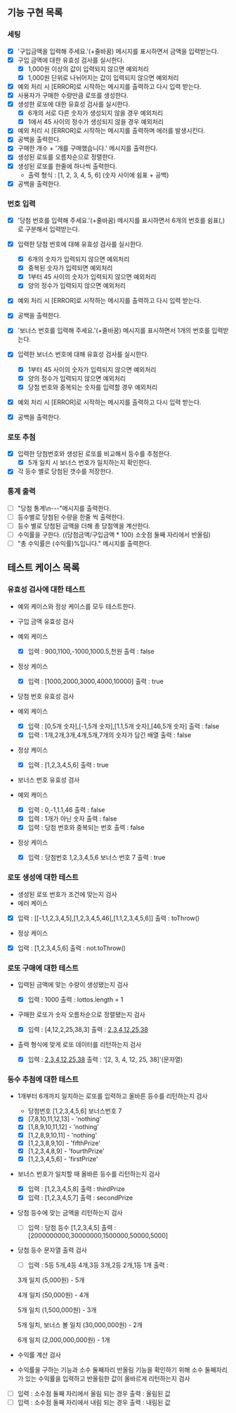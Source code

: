 ## 기능 구현 목록

### 세팅

- [x] '구입금액을 입력해 주세요.'(+줄바꿈) 메시지를 표시하면서 금액을 입력받는다.
- [x] 구입 금액에 대한 유효성 검사를 실시한다.
  - [x] 1,000원 이상의 값이 입력되지 않으면 예외처리
  - [x] 1,000원 단위로 나뉘어지는 값이 입력되지 않으면 예외처리
- [x] 예외 처리 시 [ERROR]로 시작하는 메시지를 출력하고 다시 입력 받는다.
- [x] 사용자가 구매한 수량만큼 로또를 생성한다.
- [x] 생성한 로또에 대한 유효성 검사를 실시한다.
  - [x] 6개의 서로 다른 숫자가 생성되지 않을 경우 예외처리
  - [x] 1에서 45 사이의 정수가 생성되지 않을 경우 예외처리
- [x] 예외 처리 시 [ERROR]로 시작하는 메시지를 출력하며 에러를 발생시킨다.
- [x] 공백을 출력한다.
- [x] 구매한 개수 + '개를 구매했습니다.' 메시지를 출력한다.
- [x] 생성된 로또를 오름차순으로 정렬한다.
- [x] 생성된 로또를 한줄에 하나씩 출력한다.
  - 출력 형식 : [1, 2, 3, 4, 5, 6] (숫자 사이에 쉼표 + 공백)
- [x] 공백을 출력한다.

### 번호 입력

- [x] '당첨 번호를 입력해 주세요.'(+줄바꿈) 메시지를 표시하면서 6개의 번호를 쉼표(,)로 구분해서 입력받는다.
- [x] 입력한 당첨 번호에 대해 유효성 검사를 실시한다.
  - [x] 6개의 숫자가 입력되지 않으면 예외처리
  - [x] 중복된 숫자가 입력되면 예외처리
  - [x] 1부터 45 사이의 숫자가 입력되지 않으면 예외처리
  - [x] 양의 정수가 입력되지 않으면 예외처리
- [x] 예외 처리 시 [ERROR]로 시작하는 메시지를 출력하고 다시 입력 받는다.
- [x] 공백을 출력한다.

- [x] '보너스 번호를 입력해 주세요.'(+줄바꿈) 메시지를 표시하면서 1개의 번호를 입력받는다.
- [x] 입력한 보너스 번호에 대해 유효성 검사를 실시한다.
  - [x] 1부터 45 사이의 숫자가 입력되지 않으면 예외처리
  - [x] 양의 정수가 입력되지 않으면 예외처리
  - [x] 당첨 번호와 중복되는 숫자를 입력할 경우 예외처리
- [x] 예외 처리 시 [ERROR]로 시작하는 메시지를 출력하고 다시 입력 받는다.
- [x] 공백을 출력한다.

### 로또 추첨

- [x] 입력한 당첨번호와 생성된 로또를 비교해서 등수를 추첨한다.
  - [x] 5개 일치 시 보너스 번호가 일치하는지 확인한다.
- [x] 각 등수 별로 당첨된 갯수를 저장한다.

### 통계 출력

- [ ] "당첨 통계\n---"메시지를 출력한다.
- [ ] 등수별로 당첨된 수량을 한줄 씩 출력한다.
- [ ] 등수 별로 당첨된 금액을 더해 총 당첨액을 계산한다.
- [ ] 수익률을 구한다. ((당첨금액/구입금액 \* 100) 소숫점 둘째 자리에서 반올림)
- [ ] "총 수익률은 (수익률)%입니다." 메시지를 출력한다.

## 테스트 케이스 목록

### 유효성 검사에 대한 테스트

- 예외 케이스와 정상 케이스를 모두 테스트한다.

- 구입 금액 유효성 검사
- 예외 케이스

  - [x] 입력 : 900,1100,-1000,1000.5,천원 출력 : false

- 정상 케이스

  - [x] 입력 : [1000,2000,3000,4000,10000] 출력 : true

- 당첨 번호 유효성 검사
- 예외 케이스

  - [x] 입력 : [0,5개 숫자],[-1,5개 숫자],[1.1,5개 숫자],[46,5개 숫자] 출력 : false
  - [x] 입력 : 1개,2개,3개,4개,5개,7개의 숫자가 담긴 배열
        출력 : false

- 정상 케이스

  - [x] 입력 : [1,2,3,4,5,6] 출력 : true

- 보너스 번호 유효성 검사
- 예외 케이스

  - [x] 입력 : 0,-1,1.1,46 출력 : false
  - [x] 입력 : 1개가 아닌 숫자 출력 : false
  - [x] 입력 : 당첨 번호와 중복되는 번호 출력 : false

- 정상 케이스
  - [x] 입력 : 당첨번호 1,2,3,4,5,6 보너스 번호 7 출력 : true

### 로또 생성에 대한 테스트

- 생성된 로또 번호가 조건에 맞는지 검사
- 에러 케이스
- [x] 입력 : [[-1,1,2,3,4,5],[1,2,3,4,5,46],[1.1,2,3,4,5,6]] 출력 : toThrow()

- 정상 케이스
- [x] 입력 : [1,2,3,4,5,6] 출력 : not.toThrow()

### 로또 구매에 대한 테스트

- 입력된 금액에 맞는 수량이 생성됐는지 검사

  - [x] 입력 : 1000 출력 : lottos.length = 1

- 구매한 로또가 숫자 오름차순으로 정렬됐는지 검사

  - [x] 입력 : [4,12,2,25,38,3] 출력 : [2,3,4,12,25,38](배열)

- 출력 형식에 맞게 로또 데이터를 리턴하는지 검사
  - [x] 입력 : [2,3,4,12,25,38](배열) 출력 : '[2, 3, 4, 12, 25, 38]'(문자열)

### 등수 추첨에 대한 테스트

- 1개부터 6개까지 일치하는 로또를 입력하고 올바른 등수를 리턴하는지 검사

  - 당첨번호 [1,2,3,4,5,6] 보너스번호 7
  - [x] [7,8,10,11,12,13] - 'nothing'
  - [x] [1,8,9,10,11,12] - 'nothing'
  - [x] [1,2,8,9,10,11] - 'nothing'
  - [x] [1,2,3,8,9,10] - 'fifthPrize'
  - [x] [1,2,3,4,8,9] - 'fourthPrize'
  - [x] [1,2,3,4,5,6] - 'firstPrize'

- 보너스 번호가 일치할 때 올바른 등수를 리턴하는지 검사

  - [x] 입력 : [1,2,3,4,5,8] 출력 : thirdPrize
  - [x] 입력 : [1,2,3,4,5,7] 출력 : secondPrize

- 당첨 등수에 맞는 금액을 리턴하는지 검사

  - [ ] 입력 : 당첨 등수 [1,2,3,4,5] 출력 : [2000000000,30000000,1500000,50000,5000]

- 당첨 등수 문자열 출력 검사

  - [ ] 입력 : 5등 5개,4등 4개,3등 3개,2등 2개,1등 1개 출력 :

  <p>3개 일치 (5,000원) - 5개</p>
  <p>4개 일치 (50,000원) - 4개</p>
  <p>5개 일치 (1,500,000원) - 3개</p>
  <p>5개 일치, 보너스 볼 일치 (30,000,000원) - 2개</p>
  <p>6개 일치 (2,000,000,000원) - 1개</p>

- 수익률 계산 검사
- 수익률을 구하는 기능과 소수 둘째자리 반올림 기능을 확인하기 위해 소수 둘째자리가 있는 수익률을 입력하고 반올림한 값이 올바르게 리턴하는지 검사
- [ ] 입력 : 소수점 둘째 자리에서 올림 되는 경우 출력 : 올림된 값
- [ ] 입력 : 소수점 둘째 자리에서 내림 되는 경우 출력 : 내림된 값
